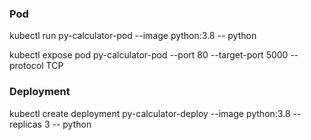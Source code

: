 ### Pod 
kubectl run py-calculator-pod --image python:3.8 -- python

kubectl expose pod py-calculator-pod --port 80 --target-port 5000 --protocol TCP

### Deployment

kubectl create deployment py-calculator-deploy --image python:3.8 --replicas 3 -- python
